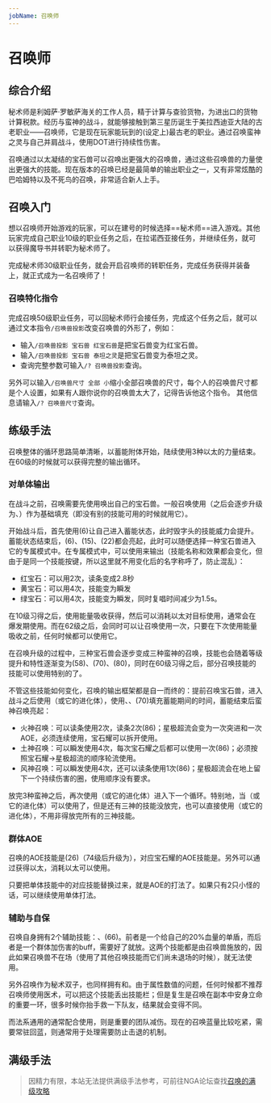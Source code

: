 ```yaml
---
jobName: 召唤师
---
```


# 召唤师
<FloatTOC />

## 综合介绍

秘术师是利姆萨·罗敏萨海关的工作人员，精于计算与查验货物，为进出口的货物计算税款。经历与蛮神的战斗，就能够接触到第三星历诞生于美拉西迪亚大陆的古老职业——召唤师，它是现在玩家能玩到的(设定上)最古老的职业。通过召唤蛮神之灵与自己并肩战斗，使用DOT进行持续性伤害。

召唤通过以太凝结的宝石兽可以召唤出更强大的召唤兽，通过这些召唤兽的力量使出更强大的技能。现在版本的召唤已经是最简单的输出职业之一，又有非常炫酷的巴哈姆特以及不死鸟的召唤，非常适合新人上手。

## 召唤入门

想以召唤师开始游戏的玩家，可以在建号的时候选择==秘术师==进入游戏。其他玩家完成自己职业10级的职业任务之后，在拉诺西亚接任务<quest name="如何加入秘术师行会" />，并继续<quest name="战场上的谋略" />任务，就可以获得魔导书并转职为秘术师了。

完成秘术师30级职业任务<quest name="秘术最高级命题的证明" type="plus" />，就会开启召唤师的转职任务<quest name="业火的召唤" type="plus" />，完成任务获得<item name="召唤师之证" />并装备上，就正式成为一名召唤师了！

### 召唤特化指令

完成召唤50级职业任务<quest type="plus" name="邪道与正道" />，可以回秘术师行会接任务<quest type="plus" name="召唤兽变形" />，完成这个任务之后，就可以通过文本指令`/召唤兽投影`改变召唤兽的外形了，例如：

* 输入`/召唤兽投影 宝石兽 红宝石兽`是把宝石兽变为红宝石兽。
* 输入`/召唤兽投影 宝石兽 泰坦之灵`是把宝石兽变为泰坦之灵。
* 查询完整参数可输入`/? 召唤兽投影`查询。

另外可以输入`/召唤兽尺寸 全部 小`缩小全部召唤兽的尺寸，每个人的召唤兽尺寸都是个人设置，如果有人跟你说你的召唤兽太大了，记得告诉他这个指令。 其他信息请输入`/? 召唤兽尺寸`查询。

## 练级手法

召唤整体的循环思路简单清晰，以蓄能附体开始，陆续使用3种以太的力量结束。在60级的时候就可以获得完整的输出循环。

### 对单体输出

在战斗之前，召唤需要先使用<Action name="宝石兽召唤" />唤出自己的宝石兽。一般召唤使用<Action name="毁灭" job="秘术师" />（之后会逐步升级为<Action name="毁坏" job="秘术师" />、<Action name="毁荡"/>）作为基础填充（即没有别的技能可用的时候就用它）。

开始战斗后，首先使用<Action name="以太蓄能" />(6)让自己进入蓄能状态，此时毁字头的技能威力会提升。蓄能状态结束后，<Action name="红宝石召唤"/>(6)、<Action name="黄宝石召唤"/>(15)、<Action name="绿宝石召唤"/>(22)都会亮起，此时可以随便选择一种宝石兽进入它的专属模式中。在专属模式中，可以使用<Action name="宝石耀" />来输出（技能名称和效果都会变化，但由于是同一个技能按键，所以这里就不用变化后的名字称呼了，防止混乱）：
* 红宝石：可以用2次<Action name="宝石耀" />，读条变成2.8秒
* 黄宝石：可以用4次<Action name="宝石耀" />，技能变为瞬发
* 绿宝石：可以用4次<Action name="宝石耀" />，技能变为瞬发，同时复唱时间减少为1.5s。

在10级习得<Action name="能量吸收" job="秘术师" />之后，使用能量吸收获得<Status :id="304" name="以太超流" :stack="1"/>，然后可以消耗以太对目标使用<Action name="溃烂爆发" job="秘术师" />，通常会在爆发期使用。而在62级之后，<Action name="能量吸收" job="秘术师" />会同时可以让召唤使用一次<Action :id="7426" name="毁绝" />，只要在下次使用能量吸收之前，任何时候都可以使用它。

在召唤升级的过程中，三种宝石兽会逐步变成三种蛮神的召唤，<Action name="以太蓄能" />技能也会随着等级提升和特性逐渐变为<Action name="龙神附体" />(58)、<Action name="龙神召唤" />(70)、<Action name="不死鸟召唤" />(80)，同时在60级习得<Action name="星极超流" />之后，部分召唤技能的技能可以使用特别的<Action name="星极超流" />了。

不管这些技能如何变化，召唤的输出框架都是自一而终的：提前召唤宝石兽，进入战斗之后使用<Action name="以太蓄能" />（或它的进化体），使用<Action name="毁荡"/>、<Action name="星极超流" />、<Action name="龙神迸发" />(70)填充蓄能期间的时间，蓄能结束后蛮神召唤亮起：
* 火神召唤：可以读条使用2次<Action name="宝石耀" />，读条2次<Action name="星极超流" />(86)；星极超流会变为一次突进和一次AOE，必须连续使用，宝石耀可以拆开使用。
* 土神召唤：可以瞬发使用4次<Action name="宝石耀" />，每次宝石耀之后都可以使用一次<Action name="星极超流" />(86)；必须按照宝石耀→星极超流的顺序轮流使用。
* 风神召唤：可以瞬发使用4次<Action name="宝石耀" />，还可以读条使用1次<Action name="星极超流" />(86)；星极超流会在地上留下一个持续伤害的圈，使用顺序没有要求。

放完3种蛮神之后，再次使用<Action name="以太蓄能" />（或它的进化体）进入下一个循环。特别地，当<Action name="以太蓄能" />（或它的进化体）可以使用了，但是还有三神的技能没放完，也可以直接使用<Action name="以太蓄能" />（或它的进化体），不用非得放完所有的三神技能。

### 群体AOE

召唤的AOE技能是<Action name="迸裂" />(26)（74级后升级为<Action name="三重灾祸" />），对应宝石耀的AOE技能是<Action name="宝石辉" />。另外可以通过<Action name="能量抽取" />获得以太，消耗以太可以使用<Action name="痛苦核爆" />。

只要把单体技能中的对应技能替换过来，就是AOE的打法了。如果只有2只小怪的话，可以继续使用单体打法。

### 辅助与自保

召唤自身拥有2个辅助技能：<Action name="守护之光" />、<Action name="灼热之光" />(66)。前者是一个给自己的20%血量的单盾，而后者是一个群体加伤害的buff，需要好了就放。这两个技能都是由召唤兽施放的，因此如果召唤兽不在场（使用了其他召唤技能而它们尚未退场的时候），就无法使用。

另外召唤作为秘术双子，也同样拥有<Action name="医术" />和<Action name="复生" />。由于属性数值的问题，任何时候都不推荐召唤师使用医术，可以把这个技能丢出技能栏；但是复生是召唤在副本中安身立命的重要一环，很多时候你抬手救一下队友，结果就会变得不同。

而法系通用的<Action name="即刻咏唱" />通常配合<Action name="复生" />使用，<Action name="昏乱" />则是重要的团队减伤。现在的召唤蓝量比较吃紧，需要常驻<Action name="醒梦" />回蓝，<Action name="沉稳咏唱" />则通常用于处理需要防止击退的机制。

## 满级手法

> 因精力有限，本站无法提供满级手法参考，可前往NGA论坛查找[召唤的满级攻略](https://bbs.nga.cn/thread.php?key=%E5%8F%AC%E5%94%A4&fid=698)
